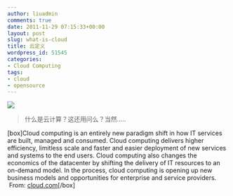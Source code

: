 ```yaml
---
author: liuadmin
comments: true
date: 2011-11-29 07:15:33+00:00
layout: post
slug: what-is-cloud
title: 云定义
wordpress_id: 51545
categories:
- Cloud Computing
tags:
- cloud
- opensource
---
```


[![](http://cdn1.martinliu.cn/wp-content/uploads/2011/11/cloud.png)](http://martinliu.cn/2011/11/what-is-cloud.html/cloud)


<blockquote>什么是云计算？这还用问么？当然.....</blockquote>


[box]Cloud computing is an entirely new paradigm shift in how IT services are built, managed and consumed. Cloud computing delivers higher efficiency, limitless scale and faster and easier deployment of new services and systems to the end users. Cloud computing also changes the economics of the datacenter by shifting the delivery of IT resources to an on-demand model. In the process, cloud computing is opening up new business models and opportunities for enterprise and service providers.  From: [cloud.com](http://docs.cloud.com/FAQ%3A_Cloud.com/What_is_Cloud_Computing%3F)[/box]


